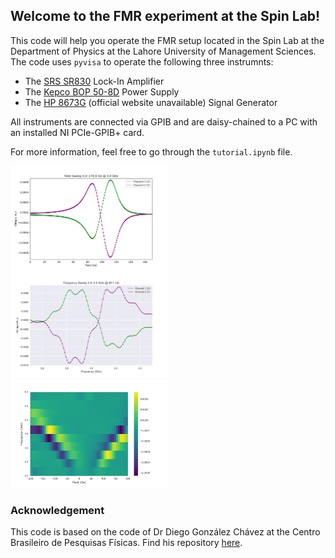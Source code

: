 ## Welcome to the FMR experiment at the Spin Lab!

This code will help you operate the FMR setup located in the Spin Lab at the Department of Physics at the Lahore University of Management Sciences. The code uses `pyvisa` to operate the following three instrumnts:

- The [SRS SR830](https://www.thinksrs.com/products/sr810830.htm) Lock-In Amplifier
- The [Kepco BOP 50-8D](https://www.kepcopower.com/bopmod.htm) Power Supply
- The [HP 8673G](https://www.testwall.com/product/agilent-hp-8673g/) (official website unavailable) Signal Generator

All instruments are connected via GPIB and are daisy-chained to a PC with an installed NI PCIe-GPIB+ card.

For more information, feel free to go through the `tutorial.ipynb` file.

<img src="media/freq_3.0_GHz_field_0.0-170.0_Oe.png"  width="50%">
<img src="media/field_99.1_Oe_freq_2.5-3.5_GHz.png"  width="50%">
<img src="media/freq_2.0-5.0_field_-200-200_Oe.png"  width="50%">

### Acknowledgement

This code is based on the code of Dr Diego González Chávez at the Centro Brasileiro de Pesquisas Físicas. Find his repository [here](https://github.com/Vrekrer/magdynlab).